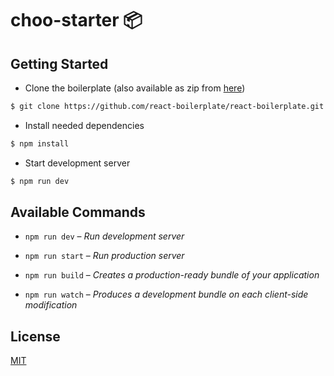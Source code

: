 # choo-starter :package:

## Getting Started

- Clone the boilerplate (also available as zip from [here](https://github.com/choo-kit/choo-starter/archive/master.zip))

```sh
$ git clone https://github.com/react-boilerplate/react-boilerplate.git
```

- Install needed dependencies

```sh
$ npm install
```

- Start development server

```sh
$ npm run dev
```

## Available Commands

- ``npm run dev`` – *Run development server*

- ``npm run start`` – *Run production server*

- ``npm run build`` – *Creates a production-ready bundle of your application*

- ``npm run watch`` – *Produces a development bundle on each client-side modification*

## License

[MIT](https://tldrlegal.com/license/mit-license)
